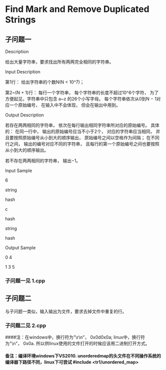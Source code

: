 # Find Mark and Remove Duplicated Strings

## 子问题一

Description

给出大量字符串，要求找出所有两两完全相同的字符串。

Input Description

第1行： 给出字符串的个数N(N < 10^7)；

第2~(N + 1)行： 每行一个字符串， 每个字符串的长度不超过10^6个字符， 为了方便起见，字符串中只包含 a~z 的26个小写字母。 每个字符串依次从0到N − 1对应一个原始编号， 在输入中不会体现， 但会在输出中用到。

Output Description

若存在两两相同的字符串， 依次在每行输出相同字符串所对应的原始编号。 具体的： 在同一行中， 输出的原始编号应当不小于2个， 对应的字符串应当相同， 并且要按照原始编号从小到大的顺序输出， 原始编号之间以空格作为间隔； 在不同行之间， 输出的编号对应不同的字符串， 且每行的第一个原始编号之间也要按照从小到大的顺序输出。

若不存在两两相同的字符串， 输出−1。

Input Sample

6

string

hash

c

hash

string

hash


Output Sample

0 4

1 3 5

### 子问题一见 1.cpp

## 子问题二

与子问题一类似，输入输出为文件，要求去掉文件中重复的行。

### 子问题二见 2.cpp

####注：在windows中，换行符为"\r\n"， 0x0d0x0a; linux中，换行符为"\n"， 0x0a. 所以供linux使用的文件打开的时候应该用二进制打开方式。

#### 备注：编译环境windows下VS2010. unorderedmap的头文件在不同操作系统的编译器下路径不同，linux下可尝试 #include <tr1/unordered_map>